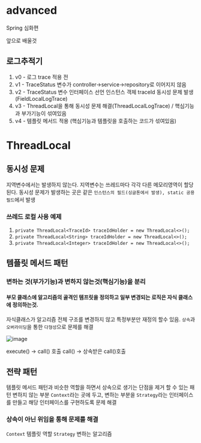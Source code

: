 # advanced

Spring 심화편

앞으로 배울것

## 로그추적기
1. v0 - 로그 trace 적용 전
2. v1 - TraceStatus 변수가 controller->service->repository로 이어지지 않음
3. v2 - TraceStatus 변수 인터페이스 선언 인스턴스 객체 traceId 동시성 문제 발생(FieldLocalLogTrace)
4. v3 - ThreadLocal을 통해 동시성 문제 해결(ThreadLocalLogTrace) / 핵심기능과 부가기능이 섞여있음
5. v4 - 템플릿 메서드 적용 (핵심기능과 템플릿을 호출하는 코드가 섞여있음)

# ThreadLocal

## 동시성 문제
지역변수에서는 발생하지 않는다. 지역변수는 쓰레드마다 각각 다른 메모리영역이 할당된다.
동시성 문제가 발생하는 곳은 같은 ```인스턴스의 필드(싱글톤에서 발생), static 공용 필드```에서 발생


### 쓰레드 로컬 사용 예제
1. ```private ThreadLocal<TraceId> traceIdHolder = new ThreadLocal<>();``` 
2. ```private ThreadLocal<String> traceIdHolder = new ThreadLocal<>();  ```
3. ```private ThreadLocal<Integer> traceIdHolder = new ThreadLocal<>();  ```

## 템플릿 메서드 패턴
### 변하는 것(부가기능)과 변하지 않는것(핵심기능)을 분리
#### 부모 클래스에 알고리즘의 골격인 템프릿을 정의하고 일부 변경되는 로직은 자식 클래스에 정의하는것. 
자식클래스가 알고리즘 전체 구조를 변경하지 않고 특정부분만 재정의 할수 있음. ```상속```과 ```오버라이딩```을 통한 ```다형성```으로 문제를 해결

![image](https://user-images.githubusercontent.com/32606456/147478017-f5d8a137-36d2-469c-9587-9fbcb5b570a3.png)

execute() -> call() 호출
call() -> 상속받은 call()호출

## 전략 패턴
템플릿 메서드 패턴과 비슷한 역할을 하면서 상속으로 생기는 단점을 제거 할 수 있는 패턴
변하지 않는 부분 ```Context```라는 곳에 두고, 변하는 부분을 ```Strategy```라는 인터페이스를 만들고 해당 인터페이스를 구현하도록 문제 해결
### 상속이 아닌 위임을 통해 문제를 해결
```Context``` 템플릿 역할 ```Strategy``` 변하는 알고리즘 

